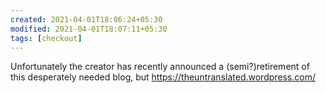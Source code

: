 ```yaml
---
created: 2021-04-01T18:06:24+05:30
modified: 2021-04-01T18:07:11+05:30
tags: [checkout]
---
```


 Unfortunately the creator has recently announced a (semi?)retirement of this desperately needed blog, but https://theuntranslated.wordpress.com/ 
